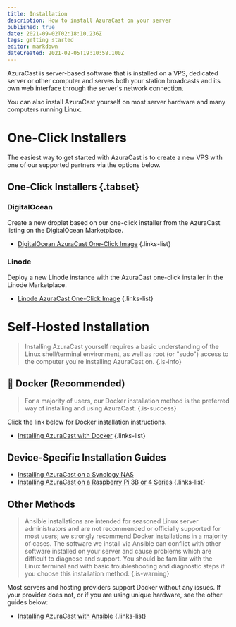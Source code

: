 ```yaml
---
title: Installation
description: How to install AzuraCast on your server
published: true
date: 2021-09-02T02:18:10.236Z
tags: getting started
editor: markdown
dateCreated: 2021-02-05T19:10:58.100Z
---
```


AzuraCast is server-based software that is installed on a VPS, dedicated server or other computer and serves both your station broadcasts and its own web interface through the server's network connection.

You can also install AzuraCast yourself on most server hardware and many computers running Linux.

# One-Click Installers

The easiest way to get started with AzuraCast is to create a new VPS with one of our supported partners via the options below.

## One-Click Installers {.tabset}
### DigitalOcean

Create a new droplet based on our one-click installer from the AzuraCast listing on the DigitalOcean Marketplace.

- [DigitalOcean AzuraCast One-Click Image](https://marketplace.digitalocean.com/apps/azuracast?refcode=21612b90440f)
{.links-list}

### Linode

Deploy a new Linode instance with the AzuraCast one-click installer in the Linode Marketplace.

- [Linode AzuraCast One-Click Image](https://www.linode.com/marketplace/apps/linode/azuracast/?r=68daf2976efcb77d2e3d4ced67a02b031edc3ba1)
{.links-list}

# Self-Hosted Installation

> Installing AzuraCast yourself requires a basic understanding of the Linux shell/terminal environment, as well as root (or "sudo") access to the computer you're installing AzuraCast on.
{.is-info}

## :whale: Docker (Recommended)

> For a majority of users, our Docker installation method is the preferred way of installing and using AzuraCast.
{.is-success}

Click the link below for Docker installation instructions.

- [Installing AzuraCast with Docker](/en/getting-started/installation/docker)
{.links-list}

## Device-Specific Installation Guides

- [Installing AzuraCast on a Synology NAS](/en/getting-started/installation/synology)
- [Installing AzuraCast on a Raspberry Pi 3B or 4 Series](/en/getting-started/installation/raspberry-pi)
{.links-list}

## Other Methods

> Ansible installations are intended for seasoned Linux server administrators and are not recommended or officially supported for most users; we strongly recommend Docker installations in a majority of cases. The software we install via Ansible can conflict with other software installed on your server and cause problems which are difficult to diagnose and support. You should be familiar with the Linux terminal and with basic troubleshooting and diagnostic steps if you choose this installation method.
{.is-warning}

Most servers and hosting providers support Docker without any issues. If your provider does not, or if you are using unique hardware, see the other guides below:

- [Installing AzuraCast with Ansible](/en/getting-started/installation/ansible)
{.links-list}
